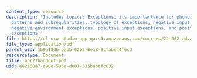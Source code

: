 ```yaml
---
content_type: resource
description: 'Includes topics: Exceptions, its importantance for phonology, systematic
  patterns and subregularities, typology of exceptions, negative input exceptions,
  negative environment exceptions, positive input exceptions, and positive environment
  exceptions.'
file: https://ol-ocw-studio-app-qa.s3.amazonaws.com/courses/24-962-advanced-phonology-spring-2005/a62168a7a90e595ede81335babefc632_apr27handout.pdf
file_type: application/pdf
parent_uid: 1b9a18db-babb-02b3-0e18-9cfabe44f6cd
resourcetype: Document
title: apr27handout.pdf
uid: a62168a7-a90e-595e-de81-335babefc632
---
```

